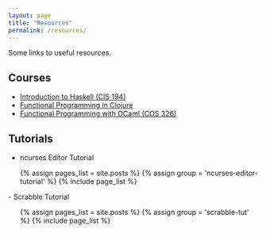 ```yaml
---
layout: page
title: "Resources"
permalink: /resources/
---
```


Some links to useful resources.

## Courses

- [Introduction to Haskell (CIS 194)][hs]
- [Functional Programming in Clojure][clj]
- [Functional Programming with OCaml (COS 326)][ml]


## Tutorials

- ncurses Editor Tutorial
<div>
    <ul class="nav nav-pills">
        {% assign pages_list = site.posts %}
        {% assign group = 'ncurses-editor-tutorial' %}
        {% include page_list %}
    </ul>
</div>
- Scrabble Tutorial
<div>
    <ul class='nav nav-pills'>
        {% assign pages_list = site.posts %}
        {% assign group = 'scrabble-tut' %}
        {% include page_list %}
    </ul>
</div>




[hs]: http://www.seas.upenn.edu/~cis194/
[clj]: http://iloveponies.github.io/120-hour-epic-sax-marathon/index.html
[ml]: http://www.cs.princeton.edu/courses/archive/fall14/cos326/
